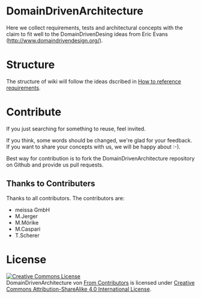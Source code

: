 # DomainDrivenArchitecture

Here we collect requirements, tests and architectural concepts with the claim to fit well to the DomainDrivenDesing ideas from Eric Evans (http://www.domaindrivendesign.org/).

# Structure
The structure of wiki will follow the ideas dscribed in [How to reference requirements](https://domaindrivenarchitecture.org/posts/2011-10-28-wie-werden-anforderungen-referenziert/).

# Contribute
If you just searching for something to reuse, feel invited. 

If you think, some words should be changed, we're glad for your feedback. 
If you want to share your concepts with us, we will be happy about :-).

Best way for contribution is to fork the DomainDrivenArchitecture repository on Github and provide us pull requests.

## Thanks to Contributers
Thanks to all contributors. The contributors are:
 * meissa GmbH	
 * M.Jerger
 * M.Mörike
 * M.Caspari
 * T.Scherer

# License

<a rel="license" href="http://creativecommons.org/licenses/by-sa/4.0/"><img alt="Creative Commons License" style="border-width:0" src="https://i.creativecommons.org/l/by-sa/4.0/88x31.png" /></a><br /><span xmlns:dct="http://purl.org/dc/terms/" property="dct:title">DomainDrivenArchitecture</span> von <a xmlns:cc="http://creativecommons.org/ns#" href="http://wiki.meissa-gmbh.de" property="cc:attributionName" rel="cc:attributionURL">From Contributors</a> is licensed under <a rel="license" href="http://creativecommons.org/licenses/by-sa/4.0/">Creative Commons Attribution-ShareAlike 4.0 International License</a>.
